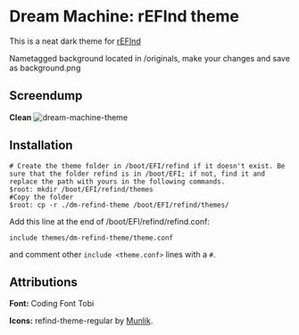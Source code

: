 Dream Machine: rEFInd theme
==============================
This is a neat dark theme for [rEFInd][refurl]

Nametagged background located in /originals, make your changes and save as background.png

Screendump
----
**Clean**
![dream-machine-theme](https://raw.githubusercontent.com/cj360/dm-refind-theme/master/screenshot_001.bmp)

Installation
----
```
# Create the theme folder in /boot/EFI/refind if it doesn't exist. Be sure that the folder refind is in /boot/EFI; if not, find it and replace the path with yours in the following commands.
$root: mkdir /boot/EFI/refind/themes
#Copy the folder
$root: cp -r ./dm-refind-theme /boot/EFI/refind/themes/
``` 

Add this line at the end of /boot/EFI/refind/refind.conf:
```
include themes/dm-refind-theme/theme.conf
```
and comment other `include <theme.conf>` lines with a `#`.

Attributions
----

**Font:** Coding Font Tobi

**Icons:** refind-theme-regular by [Munlik][icon-author].

[icon-author]: https://github.com/munlik
[refurl]: http://www.rodsbooks.com/refind/
